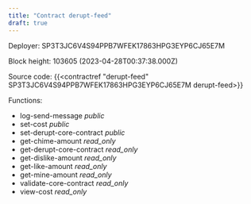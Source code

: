 ```yaml
---
title: "Contract derupt-feed"
draft: true
---
```

Deployer: SP3T3JC6V4S94PPB7WFEK17863HPG3EYP6CJ65E7M


 



Block height: 103605 (2023-04-28T00:37:38.000Z)

Source code: {{<contractref "derupt-feed" SP3T3JC6V4S94PPB7WFEK17863HPG3EYP6CJ65E7M derupt-feed>}}

Functions:

* log-send-message _public_
* set-cost _public_
* set-derupt-core-contract _public_
* get-chime-amount _read_only_
* get-derupt-core-contract _read_only_
* get-dislike-amount _read_only_
* get-like-amount _read_only_
* get-mine-amount _read_only_
* validate-core-contract _read_only_
* view-cost _read_only_
